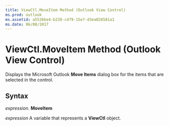 ```yaml
---
title: ViewCtl.MoveItem Method (Outlook View Control)
ms.prod: outlook
ms.assetid: a5526be4-b220-c479-15e7-d3ea026581a1
ms.date: 06/08/2017
---
```



# ViewCtl.MoveItem Method (Outlook View Control)

Displays the Microsoft Outlook  **Move Items** dialog box for the items that are selected in the control.


## Syntax

 _expression_. **MoveItem**

 _expression_ A variable that represents a  **ViewCtl** object.


